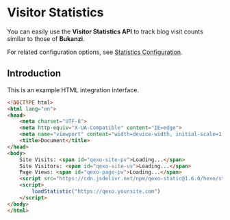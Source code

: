 # Visitor Statistics

You can easily use the **Visitor Statistics API** to track blog visit counts similar to those of **Bukanzi**.

For related configuration options, see [Statistics Configuration](/configs/statistic).

## Introduction

This is an example HTML integration interface.
```html
<!DOCTYPE html>
<html lang="en">
<head>
    <meta charset="UTF-8">
    <meta http-equiv="X-UA-Compatible" content="IE=edge">
    <meta name="viewport" content="width=device-width, initial-scale=1.0">
    <title>Document</title>
</head>
<body>
    Site Visits: <span id="qexo-site-pv">Loading...</span>
    Site Visitors: <span id="qexo-site-uv">Loading...</span>
    Page Views: <span id="qexo-page-pv">Loading...</span>
    <script src="https://cdn.jsdelivr.net/npm/qexo-static@1.6.0/hexo/statistic.js"></script>
    <script>
        loadStatistic("https://qexo.yoursite.com")
    </script>
</body>
</html>
```